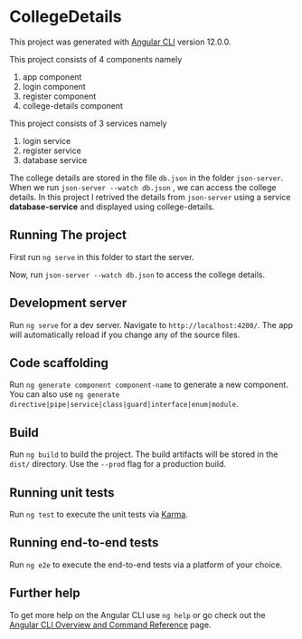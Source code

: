 # CollegeDetails

This project was generated with [Angular CLI](https://github.com/angular/angular-cli) version 12.0.0.

This project consists of 4 components namely 
1) app component
2) login component
3) register component
4) college-details component

This project consists of 3 services namely 
1) login service
2) register service
3) database service

The college details are stored in the file `db.json` in the folder `json-server`. When we run `json-server --watch db.json` , we can access the college details.
In this project I retrived the details from `json-server` using a service **database-service** and displayed using college-details.

## Running The project

First run `ng serve` in this folder to start the server. 


Now, run `json-server --watch db.json` to access the college details.

## Development server

Run `ng serve` for a dev server. Navigate to `http://localhost:4200/`. The app will automatically reload if you change any of the source files.

## Code scaffolding

Run `ng generate component component-name` to generate a new component. You can also use `ng generate directive|pipe|service|class|guard|interface|enum|module`.

## Build

Run `ng build` to build the project. The build artifacts will be stored in the `dist/` directory. Use the `--prod` flag for a production build.

## Running unit tests

Run `ng test` to execute the unit tests via [Karma](https://karma-runner.github.io).

## Running end-to-end tests

Run `ng e2e` to execute the end-to-end tests via a platform of your choice.

## Further help

To get more help on the Angular CLI use `ng help` or go check out the [Angular CLI Overview and Command Reference](https://angular.io/cli) page.
